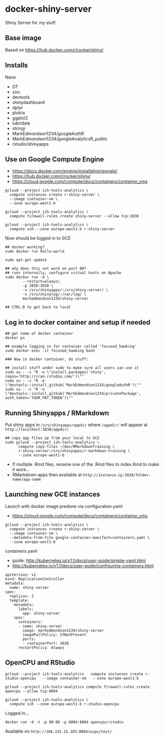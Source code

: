 # docker-shiny-server
Shiny Server for my stuff.

## Base image

Based on https://hub.docker.com/r/rocker/shiny/

## Installs

Nano

* DT
* zoo
* devtools
* shinydashboard
* dplyr
* plotrix
* ggplot2
* lubridate
* stringr
* MarkEdmondson1234/googleAuthR
* MarkEdmondson1234/googleAnalyticsR_public
* rstudio/shinyapps

## Use on Google Compute Engine

* https://docs.docker.com/engine/installation/google/
* https://hub.docker.com/r/rocker/shiny/
* https://cloud.google.com/compute/docs/containers/container_vms

```
gcloud --project iih-tools-analytics \
  compute instances create r-shiny-server \
  --image container-vm \
  --zone europe-west1-b

gcloud --project iih-tools-analytics \
  compute firewall-rules create shiny-server --allow tcp:3838
  
gcloud --project iih-tools-analytics \
  compute ssh --zone europe-west1-b r-shiny-server

```

Now should be logged in to GCE

```
## docker working?
sudo docker run hello-world

sudo apt-get update

## why does this not work on port 80?
## runs internally, configure virtual hosts on Apache
sudo docker run -d \
        --restart=always\
        -p 3838:3838 \
        -v /srv/shinyapps/:/srv/shiny-server/ \
        -v /srv/shinylog/:/var/log/ \
        markedmondson1234/shiny-server
        
## CTRL-D to get back to local
```

## Log in to docker container and setup if needed
```
## get name of docker container
docker ps

## example logging in for container called 'focused_hawking'
sudo docker exec -it focused_hawking bash

### Now in docker container, do stuff:

## install stuff under sudo to make sure all users can use it
sudo su - -c "R -e \"install.packages('shiny', repos='http://cran.rstudio.com/')\""
sudo su - -c "R -e \"devtools::install_github('MarkEdmondson1234/googleAuthR')\""
sudo su - -c "R -e \"devtools::install_github('MarkEdmondson1234/privatePackage', auth_token='YOUR_PAT_TOKEN')\""
```

## Running Shinyapps / RMarkdown

Put shiny apps in `/srv/shinyapps/appdir` where `/appdir/` will appear at `http://localhost:3838/appdir/`

```
## copy app files up from your local to GCE
sudo gcloud --project iih-tools-analytics \
      compute copy-files ~/dev/RMarkdownTraining \
      r-shiny-server:/srv/shinyapps/r-markdown-training \
      --zone europe-west1-b
```

* If multiple .Rmd files, rename one of the .Rmd files to index.Rmd to make it work...
* RMarkdown apps then available at `http://instance-ip:3838/folder-name/app-name`


## Launching new GCE instances

Launch with docker image predone via configuration.yaml
* https://cloud.google.com/compute/docs/containers/container_vms

```
gcloud --project iih-tools-analytics \
  compute instances create r-shiny-server \
  --image container-vm \
  --metadata-from-file google-container-manifest=containers.yaml \
  --zone europe-west1-b
```

containers.yaml

* guide: http://kubernetes.io/v1.1/docs/user-guide/simple-yaml.html
* http://kubernetes.io/v1.1/docs/user-guide/configuring-containers.html

```
apiVersion: v1
kind: ReplicationController
metadata:
  name: shiny-server
spec:
  replicas: 2
  template:
    metadata:
      labels:
        app: shiny-server
    spec:
      containers:
      - name: shiny-server
        image: markedmondson1234/shiny-server
        imagePullPolicy: IfNotPresent
        ports:
        - containerPort: 3838
      restartPolicy: Always
```

## OpenCPU and RStudio

```
gcloud --project iih-tools-analytics   compute instances create r-studio-opencpu   --image container-vm   --zone europe-west1-b

gcloud --project iih-tools-analytics compute firewall-rules create opencpu --allow tcp:8004

gcloud --project iih-tools-analytics \
  compute ssh --zone europe-west1-b r-studio-opencpu
```
Logged in...

```
docker run -d -t -p 80:80 -p 8004:8004 opencpu/rstudio
```

Available on `http://104.155.15.103:8004/ocpu/test/`


